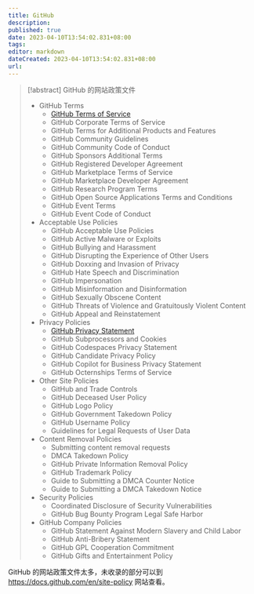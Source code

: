 ```yaml
---
title: GitHub
description:
published: true
date: 2023-04-10T13:54:02.831+08:00
tags:
editor: markdown
dateCreated: 2023-04-10T13:54:02.831+08:00
url:
---
```


> [!abstract] GitHub 的网站政策文件
>
> +   GitHub Terms
>     +   [GitHub Terms of Service](GitHub_TOS.md)
>     +   GitHub Corporate Terms of Service
>     +   GitHub Terms for Additional Products and Features
>     +   GitHub Community Guidelines
>     +   GitHub Community Code of Conduct
>     +   GitHub Sponsors Additional Terms
>     +   GitHub Registered Developer Agreement
>     +   GitHub Marketplace Terms of Service
>     +   GitHub Marketplace Developer Agreement
>     +   GitHub Research Program Terms
>     +   GitHub Open Source Applications Terms and Conditions
>     +   GitHub Event Terms
>     +   GitHub Event Code of Conduct
> +   Acceptable Use Policies
>     +   GitHub Acceptable Use Policies
>     +   GitHub Active Malware or Exploits
>     +   GitHub Bullying and Harassment
>     +   GitHub Disrupting the Experience of Other Users
>     +   GitHub Doxxing and Invasion of Privacy
>     +   GitHub Hate Speech and Discrimination
>     +   GitHub Impersonation
>     +   GitHub Misinformation and Disinformation
>     +   GitHub Sexually Obscene Content
>     +   GitHub Threats of Violence and Gratuitously Violent Content
>     +   GitHub Appeal and Reinstatement
> +   Privacy Policies
>     +   [GitHub Privacy Statement](GitHub_Privacy_Statement.md)
>     +   GitHub Subprocessors and Cookies
>     +   GitHub Codespaces Privacy Statement
>     +   GitHub Candidate Privacy Policy
>     +   GitHub Copilot for Business Privacy Statement
>     +   GitHub Octernships Terms of Service
> +   Other Site Policies
>     +   GitHub and Trade Controls
>     +   GitHub Deceased User Policy
>     +   GitHub Logo Policy
>     +   GitHub Government Takedown Policy
>     +   GitHub Username Policy
>     +   Guidelines for Legal Requests of User Data
> +   Content Removal Policies
>     +   Submitting content removal requests
>     +   DMCA Takedown Policy
>     +   GitHub Private Information Removal Policy
>     +   GitHub Trademark Policy
>     +   Guide to Submitting a DMCA Counter Notice
>     +   Guide to Submitting a DMCA Takedown Notice
> +   Security Policies
>     +   Coordinated Disclosure of Security Vulnerabilities
>     +   GitHub Bug Bounty Program Legal Safe Harbor
> +   GitHub Company Policies
>     +   GitHub Statement Against Modern Slavery and Child Labor
>     +   GitHub Anti-Bribery Statement
>     +   GitHub GPL Cooperation Commitment
>     +   GitHub Gifts and Entertainment Policy

GitHub 的网站政策文件太多，未收录的部分可以到 <https://docs.github.com/en/site-policy> 网站查看。
